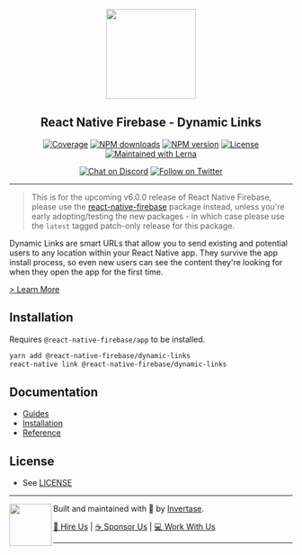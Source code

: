 <p align="center">
  <a href="https://invertase.io/oss/react-native-firebase">
    <img width="160px" src="https://i.imgur.com/JIyBtKW.png"><br/>
  </a>
  <h2 align="center">React Native Firebase - Dynamic Links</h2>
</p>

<p align="center">
  <a href="https://api.rnfirebase.io/coverage/dynamic-links/detail"><img src="https://api.rnfirebase.io/coverage/dynamic-links/badge?style=flat-square" alt="Coverage"></a>
  <a href="https://www.npmjs.com/package/@react-native-firebase/dynamic-links"><img src="https://img.shields.io/npm/dm/@react-native-firebase/dynamic-links.svg?style=flat-square" alt="NPM downloads"></a>
  <a href="https://www.npmjs.com/package/@react-native-firebase/dynamic-links"><img src="https://img.shields.io/npm/v/@react-native-firebase/dynamic-links.svg?style=flat-square" alt="NPM version"></a>
  <a href="/LICENSE"><img src="https://img.shields.io/npm/l/react-native-firebase.svg?style=flat-square" alt="License"></a>
  <a href="https://lerna.js.org/"><img src="https://img.shields.io/badge/maintained%20with-lerna-cc00ff.svg?style=flat-square" alt="Maintained with Lerna"></a>
</p>

<p align="center">
  <a href="https://invertase.link/discord"><img src="https://img.shields.io/discord/295953187817521152.svg?style=flat-square&colorA=7289da&label=Chat%20on%20Discord" alt="Chat on Discord"></a>
  <a href="https://twitter.com/rnfirebase"><img src="https://img.shields.io/twitter/follow/rnfirebase.svg?style=flat-square&colorA=1da1f2&colorB=&label=Follow%20on%20Twitter" alt="Follow on Twitter"></a>
</p>

---

> This is for the upcoming v6.0.0 release of React Native Firebase, please use the [react-native-firebase](https://www.npmjs.com/package/react-native-firebase) package instead, unless you're early adopting/testing the new packages - in which case please use the `latest` tagged patch-only release for this package.

Dynamic Links are smart URLs that allow you to send existing and potential users to any location within your React Native app. They survive the app install process, so even new users can see the content they're looking for when they open the app for the first time. 

[> Learn More](https://firebase.google.com/products/dynamic-links/)

## Installation

Requires `@react-native-firebase/app` to be installed.

```bash
yarn add @react-native-firebase/dynamic-links
react-native link @react-native-firebase/dynamic-links
```

## Documentation

- [Guides](https://invertase.io/oss/react-native-firebase/guides?tags=links)
- [Installation](https://invertase.io/oss/react-native-firebase/v6/dynamic-links)
- [Reference](https://invertase.io/oss/react-native-firebase/v6/dynamic-links/reference)

## License

- See [LICENSE](/LICENSE)

---

<p>
  <img align="left" width="75px" src="https://static.invertase.io/assets/invertase-logo-small.png"> 
  <p align="left">  
    Built and maintained with 💛 by <a href="https://invertase.io">Invertase</a>.
  </p>
  <p align="left">  
    <a href="https://invertase.io/hire-us">💼 Hire Us</a> | 
    <a href="https://opencollective.com/react-native-firebase">☕️ Sponsor Us</a> | 
    <a href="https://opencollective.com/jobs">‍💻 Work With Us</a>
  </p>
</p>

---
